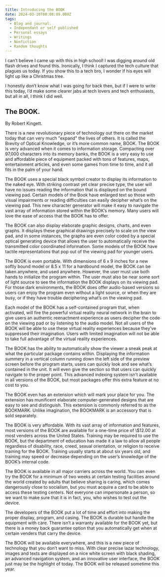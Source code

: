 ```yaml
---
title: Introducing the BOOK
date: 2024-03-10T00:08:09.000Z
tags:
  - Blog and journal.
  - Independant or self published
  - Personal essays
  - Writings
  - Nonfiction
  - Random thoughts
---
```


I can’t believe I came up with this in high school! I was digging around old flash drives and found this. Ironically, I think I captured the tech culture that plagues us today. If you show this to a tech bro, I wonder if his eyes will light up like a Christmas tree.

I honestly don’t know what I was going for back then, but if I were to write this today, I’d make some clearer jabs at tech lovers and tech enthusiasts, but all in all, I think I did well.

## The BOOK.

By Robert Kingett.

There is a new revolutionary piece of technology out there on the market today that can very much "expand" the lives of others. It is called the Brevity of Optical Knowledge, or it’s more common name, BOOK. The BOOK is very advanced when it comes to information storage. Compacting over 97,000 characters into its memory banks, the BOOK is a very easy to use and affordable piece of equipment packed with tons of features, maps, entertainment articles, and even some games from time to time, and it all fits in the palm of your hand.

The BOOK uses a special black symbol creator to display its information to the naked eye. With striking contrast yet clear precise type, the user will have no issues reading the information that is displayed on the bound viewing pad. Certain models of the Book have enlarged text so those with visual impairments or reading difficulties can easily decipher what’s on the viewing pad. This new character generator will make it easy to navigate the vast array of information stored within the BOOK’s memory. Many users will love the ease of access that the BOOK has to offer.

The BOOK can also display elaborate graphic designs, charts, and even graphs. It displays these graphical drawings precisely to scale on the view pad, and in some instances, the graphs are even color coded by a special optical generating device that allows the user to automatically receive the transmitted color coordinated information. Some models of the BOOK have tactile representations that pop out of the viewing pad for younger users.

The BOOK is even portable. With dimensions of 6 x 9 inches for a new softly bound model or 8.5 x 11 for a hardbound model, the BOOK can be taken anywhere, and used anywhere. However, the user must use both hands to initialize the program within. The user must also be near some sort of light source to see the information the BOOK displays on its viewing pad. For those dark environments, the BOOK does offer audio-based versions so users can enjoy the program even without a light source, or when they are busy, or if they have trouble deciphering what’s on the viewing pad.

Each model of the BOOK has a self-contained program that, when activated, will fire the powerful virtual reality neural network in the brain to give users an authentic reenactment experience as users decipher the code on the viewing pad or by listening to the audio model. Not all users of the BOOK will be able to use these virtual reality experiences because they’ve suppressed their imagination. Users with limited imagination will not be able to take full advantage of the virtual reality experiences.

The BOOK has the ability to automatically show the viewer a sneak peak at what the particular package contains within. Displaying the information summery in a vertical column running down the left side of the preview screen before the program starts, users can quickly look and see what’s contained in the unit. It will even give the section so that users can quickly navigate to the proper point. This advanced indexing system isn’t available in all versions of the BOOK, but most packages offer this extra feature at no cost to you.

The BOOK even has an extension which will mark your place for you. The extension has munificent elaborate computer-generated designs that are easy to see and distinguish. This extension is commonly referred to as the BOOKMARK. Unlike imagination, the BOOKMARK is an accessory that is sold separately.

The BOOK is very affordable. With its vast array of information and features, most versions of the BOOK are available for a one-time price of \\$12.00 at most venders across the United States. Training may be required to use the BOOK, but the department of education has made it a law to allow all people regardless of disability, race, creed, sexual orientation, or religion to receive training for the BOOK. Training usually starts at about six years old, and training may speed or decrease depending on the user’s knowledge of the BOOK’s internal code.

The BOOK is available in all major carriers across the world. You can even try the BOOK for a minimum of two weeks at certain testing facilities around the world created by adults that believe sharing is caring, which comes dangerously close to socialism, but you must acquire a card to be able to access these testing centers. Not everyone can impersonate a person, so we want to make sure that it is in fact, you, who wishes to test out the device.

The developers of the BOOK put a lot of time and effort into making the proper display, program, and casing. The BOOK is durable but handle the equipment with care. There isn’t a warranty available for the BOOK yet, but there is a money back guarantee option that you automatically get when at certain venders that carry the device.

The BOOK will be available everywhere, and this is a new piece of technology that you don’t want to miss. With clear precise lazar technology, images and texts are displayed on a nice white screen with black shading, an advanced navigation system, and an innovative user interface, the BOOK just may be the highlight of today. The BOOK will be released sometime this year.
